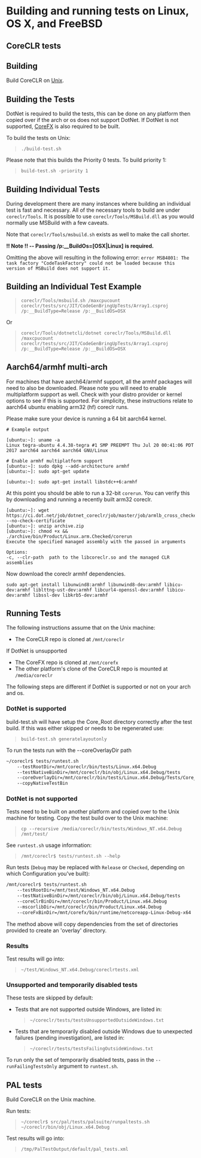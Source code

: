 Building and running tests on Linux, OS X, and FreeBSD
======================================================

CoreCLR tests
-------------

## Building

Build CoreCLR on [Unix](https://github.com/dotnet/coreclr/blob/master/Documentation/building/linux-instructions.md).

## Building the Tests

DotNet is required to build the tests, this can be done on any platform then copied over if the arch or os does not support DotNet. If DotNet is not supported, [CoreFX](https://github.com/dotnet/corefx/blob/master/Documentation/building/unix-instructions.md) is also required to be built.

To build the tests on Unix:

> `./build-test.sh`

Please note that this builds the Priority 0 tests. To build priority 1:

> `build-test.sh -priority 1`

## Building Individual Tests

During development there are many instances where building an individual test is fast and necessary. All of the necessary tools to build are under `coreclr/Tools`. It is possible to use `coreclr/Tools/MSBuild.dll` as you would normally use MSBuild with a few caveats.

Note that `coreclr/Tools/msbuild.sh` exists as well to make the call shorter.

**!! Note !! -- Passing /p:__BuildOs=[OSX|Linux] is required.** 

Omitting the above will resulting in the following error: `error MSB4801: The task factory "CodeTaskFactory" could not be loaded because this version of MSBuild does not support it.`

## Building an Individual Test Example

>`coreclr/Tools/msbuild.sh /maxcpucount  coreclr/tests/src/JIT/CodeGenBringUpTests/Array1.csproj /p:__BuildType=Release /p:__BuildOS=OSX`

Or

>`coreclr/Tools/dotnetcli/dotnet coreclr/Tools/MSBuild.dll /maxcpucount coreclr/tests/src/JIT/CodeGenBringUpTests/Array1.csproj /p:__BuildType=Release /p:__BuildOS=OSX`

## Aarch64/armhf multi-arch

For machines that have aarch64/armhf support, all the armhf packages will need to also be downloaded. Please note you will need to enable multiplatform support as well. Check with your distro provider or kernel options to see if this is supported. For simplicity, these instructions relate to aarch64 ubuntu enabling arm32 (hf) coreclr runs.

Please make sure your device is running a 64 bit aarch64 kernel.

```
# Example output

[ubuntu:~]: uname -a
Linux tegra-ubuntu 4.4.38-tegra #1 SMP PREEMPT Thu Jul 20 00:41:06 PDT 2017 aarch64 aarch64 aarch64 GNU/Linux

```

```
# Enable armhf multiplatform support
[ubuntu:~]: sudo dpkg --add-architecture armhf
[ubuntu:~]: sudo apt-get update

[ubuntu:~]: sudo apt-get install libstdc++6:armhf
````

At this point you should be able to run a 32-bit `corerun`. You can verify this by downloading and running a recently built arm32 coreclr.

```
[ubuntu:~]: wget https://ci.dot.net/job/dotnet_coreclr/job/master/job/armlb_cross_checked_ubuntu/lastSuccessfulBuild/artifact/*zip*/archive.zip --no-check-certificate
[ubuntu:~]: unzip archive.zip
[ubuntu:~]: chmod +x && ./archive/bin/Product/Linux.arm.Checked/corerun
Execute the specified managed assembly with the passed in arguments

Options:
-c, --clr-path  path to the libcoreclr.so and the managed CLR assemblies
```

Now download the coreclr armhf dependencies.

```
sudo apt-get install libunwind8:armhf libunwind8-dev:armhf libicu-dev:armhf liblttng-ust-dev:armhf libcurl4-openssl-dev:armhf libicu-dev:armhf libssl-dev libkrb5-dev:armhf
```

## Running Tests

The following instructions assume that on the Unix machine:
- The CoreCLR repo is cloned at `/mnt/coreclr`

If DotNet is unsupported
- The CoreFX repo is cloned at `/mnt/corefx`
- The other platform's clone of the CoreCLR repo is mounted at `/media/coreclr`

The following steps are different if DotNet is supported or not on your arch and os.

### DotNet is supported

build-test.sh will have setup the Core_Root directory correctly after the test build. If this was either skipped or needs to be regenerated use:

>`build-test.sh generatelayoutonly`

To run the tests run with the --coreOverlayDir path

```bash
~/coreclr$ tests/runtest.sh
    --testRootDir=/mnt/coreclr/bin/tests/Linux.x64.Debug
    --testNativeBinDir=/mnt/coreclr/bin/obj/Linux.x64.Debug/tests
    --coreOverlayDir=/mnt/coreclr/bin/tests/Linux.x64.Debug/Tests/Core_Root
    --copyNativeTestBin
```

### DotNet is not supported

Tests need to be built on another platform and copied over to the Unix machine for testing. Copy the test build over to the Unix machine:

> `cp --recursive /media/coreclr/bin/tests/Windows_NT.x64.Debug /mnt/test/`

See `runtest.sh` usage information:

> `/mnt/coreclr$ tests/runtest.sh --help`

Run tests (`Debug` may be replaced with `Release` or `Checked`, depending on which Configuration you've built):

```bash
/mnt/coreclr$ tests/runtest.sh
    --testRootDir=/mnt/test/Windows_NT.x64.Debug
    --testNativeBinDir=/mnt/coreclr/bin/obj/Linux.x64.Debug/tests
    --coreClrBinDir=/mnt/coreclr/bin/Product/Linux.x64.Debug
    --mscorlibDir=/mnt/coreclr/bin/Product/Linux.x64.Debug
    --coreFxBinDir=/mnt/corefx/bin/runtime/netcoreapp-Linux-Debug-x64
```

The method above will copy dependencies from the set of directories provided to create an 'overlay' directory.

### Results

Test results will go into:

> `~/test/Windows_NT.x64.Debug/coreclrtests.xml`

### Unsupported and temporarily disabled tests

These tests are skipped by default:
- Tests that are not supported outside Windows, are listed in:
    > `~/coreclr/tests/testsUnsupportedOutsideWindows.txt`
- Tests that are temporarily disabled outside Windows due to unexpected failures (pending investigation), are listed in:
    > `~/coreclr/tests/testsFailingOutsideWindows.txt`

To run only the set of temporarily disabled tests, pass in the `--runFailingTestsOnly` argument to `runtest.sh`.

PAL tests
---------

Build CoreCLR on the Unix machine.

Run tests:

> `~/coreclr$ src/pal/tests/palsuite/runpaltests.sh ~/coreclr/bin/obj/Linux.x64.Debug`

Test results will go into:

> `/tmp/PalTestOutput/default/pal_tests.xml`
